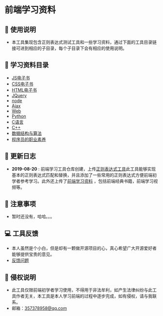 # 前端学习资料

## 👻 使用说明
- 本工具集现包含正则表达式测试工具和一些学习资料，通过下面的工具目录链接可进到相应的子目录，每个子目录下会有相应的使用说明。

## 📖 学习资料目录

- [JS电子书](https://happycoding1024.github.io/FrontendLearningTool/file/JS电子书/JS电子书.html)
- [CSS电子书](https://happycoding1024.github.io/FrontendLearningTool/file/CSS/CSS电子书.html)
- [HTML电子书](https://happycoding1024.github.io/FrontendLearningTool/file/HTML/HTML电子书.html)
- [JQuery](https://happycoding1024.github.io/FrontendLearningTool/file/JQuery/JQuery电子书.html)
- [node](https://happycoding1024.github.io/FrontendLearningTool/file/node/node电子书.html)
- [Ajax](https://happycoding1024.github.io/FrontendLearningTool/file/ajax/ajax.html)
- [Web](https://happycoding1024.github.io/FrontendLearningTool/file/Web/web电子书.html)
- [Python](https://happycoding1024.github.io/FrontendLearningTool/file/Python/python电子书.html)
- [C语言](https://happycoding1024.github.io/FrontendLearningTool/file/C/c.html)
- [C++](https://happycoding1024.github.io/FrontendLearningTool/file/C++/C++.html)
- [数据结构与算法](https://happycoding1024.github.io/FrontendLearningTool/file/数据结构与算法/数据结构与算法.html)
- [程序员的职业素养](https://happycoding1024.github.io/FrontendLearningTool/file/程序员的职业素养/程序员的职业素养电子书.html)
## 🔔 更新日志
- **2019-08-20** : 前端学习工具仓库创建，上传[正则表达式工具](https://happycoding1024.github.io/FrontendLearningTool/src/regulationExpression.html)此工具能够实现基本的正则表达式匹配和替换，并且添加了一些常用的正则表达式方便前端初学者参考学习。此外还上传了[前端学习资料](https://happycoding1024.github.io/FrontendLearningTool/src/frontendLearningMaterial.html) ，包括前端经典书籍，前端学习视频等。

## 🚀 注意事项
- 暂时还没有，哈哈。。。

## 💻 工具反馈
- 本人虽然是个小白，但是却有一颗做开源项目的心，真心希望广大开源爱好者能够提供宝贵的意见。
- [反馈问题](https://github.com/happyCoding1024/FrontendLearningTool/issues)

## 📜 侵权说明 
- 此工具仅限前端初学者学习使用，不得用于非法牟利，如产生法律纠纷与此工具作者无关，本工具是本人学习前端的过程中逐步完成，如有侵权，请与我联系。
- 邮箱：357378958@qq.com

